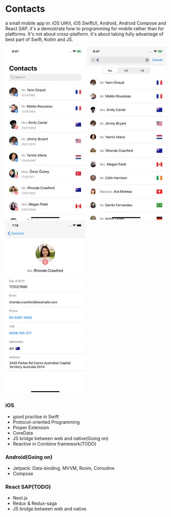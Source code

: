 # Contacts

a small mobile app in: iOS UIKit, iOS SwiftUI, Android, Android Compose and React SAP, it's a demostrate how to programming for mobile rather than for platforms. It's not about cross-platform. it's about taking fully advantage of best part of Swift, Kotlin and JS.

<p float="left">
 <img src="/Design/ios-screenshot/home.png" width="250">

 <img src="/Design/ios-screenshot/search.png" width="250">

 <img src="/Design/ios-screenshot/detail.png" width="250">
</p>

### iOS

- good practise in Swift
- Protocol-oriented Programming
- Proper Extension
- CoreData
- JS bridge between web and native(Going on)
- Reactive in Combine framework(TODO)

### Android(Going on)

- Jetpack: Data-binding, MVVM, Room, Coroutine
- Compose

### React SAP(TODO)

- Next.js
- Redux & Redux-saga
- JS bridge between web and native.
